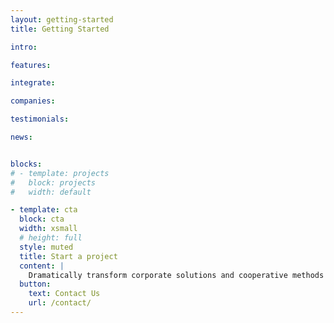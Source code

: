 ```yaml
---
layout: getting-started
title: Getting Started

intro:

features:

integrate:

companies:

testimonials:

news:


blocks:
# - template: projects
#   block: projects
#   width: default

- template: cta
  block: cta
  width: xsmall
  # height: full
  style: muted
  title: Start a project
  content: | 
    Dramatically transform corporate solutions and cooperative methods of empowerment. Globally engineer web-enabled testing procedures.
  button:
    text: Contact Us
    url: /contact/
---
```

